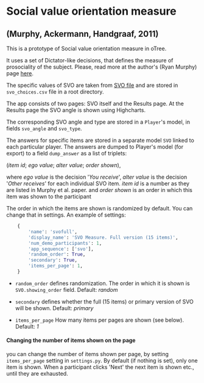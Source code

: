 # Social value orientation measure
## (Murphy, Ackermann,  Handgraaf, 2011)

This is a prototype of Social value orientation measure in oTree.

It uses a set of Dictator-like decisions, that defines the measure of 
prosociality of the subject. Please, read more at the author's (Ryan Murphy) 
page [here](http://vlab.ethz.ch/styled-2/index.html).


The specific values of SVO are taken from [SVO file](http://ryanomurphy.com/styled-2/downloads/files/SVO_slider_va_p1.pdf)
and are stored in `svo_choices.csv` file in a root directory. 

The app consists of two pages: SVO itself and the Results page.
At the Results page the SVO angle is shown using Highcharts.

The corresponding SVO angle and type are stored in a `Player`'s model, in
fields `svo_angle` and `svo_type`.

The answers for specific items are stored in a separate model `SVO` linked to 
each particular player. The answers are dumped to Player's model (for export) to a field `dump_answer` as a list
of triplets:

(*item id*; *ego value*; *alter value*; *order shown*),

where *ego value* is the decision '_You receive_', *alter value* is the decision '_Other receives_' for each 
individual SVO item. *item id* is a number as they are listed in Murphy et al. paper.  and 
*order shown* is an order in which this item was shown to the participant

The order in which the items are shown is randomized by default. You can change that in settings. An example of
settings:

```python
    {
        'name': 'svofull',
        'display_name': 'SVO Measure. Full version (15 items)',
        'num_demo_participants': 1,
        'app_sequence': ['svo'],
        'random_order': True,
        'secondary': True,
        'items_per_page': 1,
    }
```

* `random_order` defines randomization. The order in which it is shown is `SVO.showing_order` field. Default: _random_

* `secondary` defines whether the full (15 items) or primary version of SVO will be shown. Default: _primary_ 

* `items_per_page` How many items per pages are shown (see below). Default: _1_

#### Changing the number of items shown on the page
you can change the number of items shown per page, by setting `items_per_page` setting
in `settings.py`. By default (if nothing is set), only one item is shown. When a participant 
clicks 'Next' the next item is shown etc., until they are exhausted. 